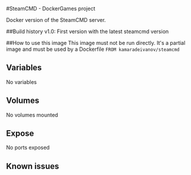#SteamCMD - DockerGames project

Docker version of the SteamCMD server.

##Build history
v1.0: First version with the latest steamcmd version

##How to use this image
This image must not be run directly.
It's a partial image and must be used by a Dockerfile
`FROM kamaradeivanov/steamcmd`

## Variables
No variables

## Volumes
No volumes mounted

## Expose
No ports exposed

## Known issues
